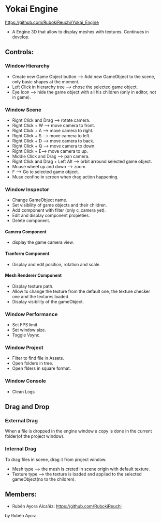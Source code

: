 # Yokai Engine
https://github.com/RubokiReuchi/Yokai_Engine

- A Engine 3D that allow to display meshes with textures. Continues in develop.

## Controls:
### Window Hierarchy
- Create new Game Object button --> Add new GameObject to the scene, only basic shapes at the moment.
- Left Click in hierarchy tree --> chose the selected game object.
- Eye Icon --> hide the game object with all his children (only in editor, not in game).
### Window Scene
- Right Click and Drag --> rotate camera.
- Right Click + W --> move camera to front.
- Right Click + A --> move camera to right.
- Right Click + S --> move camera to left.
- Right Click + D --> move camera to back.
- Right Click + Q --> move camera to down.
- Right Click + E--> move camera to up.
- Middle Click and Drag --> pan camera.
- Right Click and Drag + Left Alt --> orbit arround selected game object.
- Mouse wheel up and down --> zoom.
- F --> Go to selected game object.
- Muse confine in screen when drag action happening.
### Window Inspector
- Change GameObject name.
- Set visibility of game objects and their children.
- Add component with filter (only c_camera yet).
- Edit and display component propieties.
- Delete component.
#### Camera Component
- display the game camera view.
#### Tranform Component
- Display and edit position, rotation and scale.
#### Mesh Renderer Component
- Display texture path.
- Allow to change the texture from the default one, the texture checker one and the textures loaded.
- Display visibility of the gameObject.
### Window Performance
- Set FPS limit.
- Set window size.
- Toggle Vsync.
### Window Project
- Filter to find file in Assets.
- Open folders in tree.
- Open flders in square format.
### Window Console
- Clean Logs

## Drag and Drop
### External Drag
When a file is dropped in the engine window a copy is done in the current folder(of the project window).
### Internal Drag
To drag files in scene, drag it from project window.
- Mesh type --> the mesh is creted in scene origin with default texture.
- Texture type --> the texture is loaded and applied to the selected gameObject(no to the children).

## Members:
- Rubén Ayora Alcañiz: https://github.com/RubokiReuchi



by Rubén Ayora
